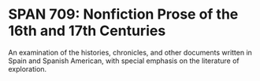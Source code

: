 # SPAN 709: Nonfiction Prose of the 16th and 17th Centuries

An examination of the histories, chronicles, and other documents written in Spain and Spanish American, with special emphasis on the literature of exploration.